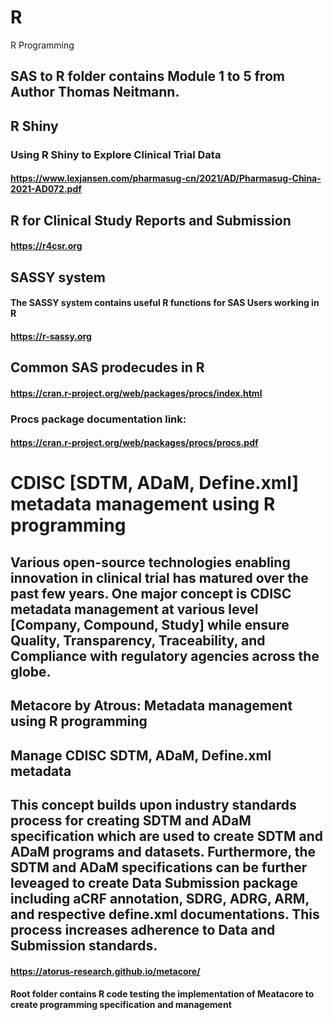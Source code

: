 # R
R Programming

## SAS to R folder contains Module 1 to 5 from Author Thomas Neitmann.

## R Shiny 

### Using R Shiny to Explore Clinical Trial Data
#### https://www.lexjansen.com/pharmasug-cn/2021/AD/Pharmasug-China-2021-AD072.pdf

## R for Clinical Study Reports and Submission
#### https://r4csr.org

## SASSY system
#### The SASSY system contains useful R functions for SAS Users working in R
#### https://r-sassy.org 

## Common SAS prodecudes in R

#### https://cran.r-project.org/web/packages/procs/index.html
### Procs package documentation link: 
#### https://cran.r-project.org/web/packages/procs/procs.pdf

# CDISC [SDTM, ADaM, Define.xml] metadata management using R programming 
## Various open-source technologies enabling innovation in clinical trial has matured over the past few years. One major concept is CDISC metadata management at various level [Company, Compound, Study] while ensure Quality, Transparency, Traceability, and Compliance with regulatory agencies across the globe.  

## Metacore by Atrous: Metadata management using R programming 
## Manage CDISC SDTM, ADaM, Define.xml metadata
## This concept builds upon industry standards process for creating SDTM and ADaM specification which are used to create SDTM and ADaM programs and datasets. Furthermore, the SDTM and ADaM specifications can be further leveaged to create Data Submission package including aCRF annotation, SDRG, ADRG, ARM, and respective define.xml documentations. This process increases adherence to Data and Submission standards. 

#### https://atorus-research.github.io/metacore/ 
#### Root folder contains R code testing the implementation of Meatacore to create programming specification and management

